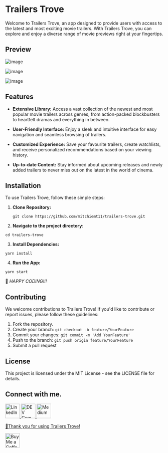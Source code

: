 # Trailers Trove

Welcome to Trailers Trove, an app designed to provide users with access to the latest and most exciting movie trailers. With Trailers Trove, you can explore and enjoy a diverse range of movie previews right at your fingertips.


## Preview

![image](https://github.com/mitchiemt11/trailers-trove/assets/74592107/bef47c46-adb0-4384-ae07-4de26f009d03)

![image](https://github.com/mitchiemt11/trailers-trove/assets/74592107/5b5b301e-d036-4e97-8622-2dcf03f1a913)

![image](https://github.com/mitchiemt11/trailers-trove/assets/74592107/042696ae-8643-4c76-9381-9e769211ce9e)




## Features

- **Extensive Library:** Access a vast collection of the newest and most popular movie trailers across genres, from action-packed blockbusters to heartfelt dramas and everything in between.

- **User-Friendly Interface:** Enjoy a sleek and intuitive interface for easy navigation and seamless browsing of trailers.

- **Customized Experience:** Save your favourite trailers, create watchlists, and receive personalized recommendations based on your viewing history.

- **Up-to-date Content:** Stay informed about upcoming releases and newly added trailers to never miss out on the latest in the world of cinema.

## Installation

To use Trailers Trove, follow these simple steps:

1. **Clone Repository:**
   ```
   git clone https://github.com/mitchiemt11/trailers-trove.git
   ```

2. **Navigate to the project directory**:
```
cd trailers-trove
```

3. **Install Dependencies:**
```
yarn install
```

4. **Run the App:**
```
yarn start
```

🎉 _HAPPY CODING!!!_

## Contributing

We welcome contributions to Trailers Trove! If you'd like to contribute or report issues, please follow these guidelines:

1. Fork the repository.
2. Create your branch: `git checkout -b feature/YourFeature`
3. Commit your changes: `git commit -m 'Add YourFeature'`
4. Push to the branch: `git push origin feature/YourFeature`
5. Submit a pull request

## License

This project is licensed under the MIT License - see the LICENSE file for details.

## Connect with me.

<a href='https://www.linkedin.com/in/mitchell-mutandah-5726aa212/' target='_blank'><img height='35' style='border:0px;height:46px;' src='https://images.rawpixel.com/image_png_800/czNmcy1wcml2YXRlL3Jhd3BpeGVsX2ltYWdlcy93ZWJzaXRlX2NvbnRlbnQvbHIvdjk4Mi1kNS0xMF8xLnBuZw.png' border='0' alt='LinkedIn' />
<a href='https://dev.to/mitchiemt11' target='_blank'><img height='35' style='border:0px;height:46px;' src='https://dev-to-uploads.s3.amazonaws.com/uploads/logos/resized_logo_UQww2soKuUsjaOGNB38o.png' border='0' alt='DEV Community' />
<a href='https://medium.com/@mitchiemt11' target='_blank'><img height='35' style='border:0px;height:46px;' src='https://cdn.icon-icons.com/icons2/2997/PNG/512/medium_logo_icon_187624.png' border='0' alt='Medium' />


🙏Thank you for using Trailers Trove!

<a href='https://ko-fi.com/iammtander' target='_blank'><img height='35' style='border:0px;height:46px;' src='https://az743702.vo.msecnd.net/cdn/kofi3.png?v=0' border='0' alt='Buy Me a Coffee at ko-fi.com' />
